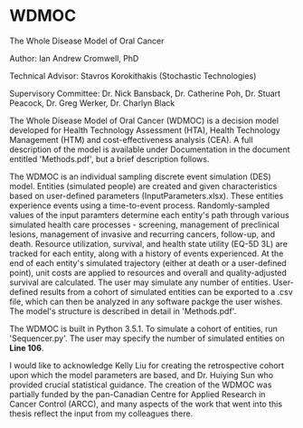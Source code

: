 # WDMOC
The Whole Disease Model of Oral Cancer

Author: Ian Andrew Cromwell, PhD

Technical Advisor: Stavros Korokithakis (Stochastic Technologies)

Supervisory Committee: Dr. Nick Bansback, Dr. Catherine Poh, Dr. Stuart Peacock, Dr. Greg Werker, Dr. Charlyn Black

The Whole Disease Model of Oral Cancer (WDMOC) is a decision model developed for Health Technology Assessment (HTA), Health Technology Management (HTM) and cost-effectiveness analysis (CEA). A full description of the model is available under Documentation in the document entitled 'Methods.pdf', but a brief description follows.

The WDMOC is an individual sampling discrete event simulation (DES) model. Entities (simulated people) are created and given characteristics based on user-defined parameters (InputParameters.xlsx). These entities experience events using a time-to-event process. Randomly-sampled values of the input paramters determine each entity's path through various simulated health care processes - screening, management of preclinical lesions, management of invasive and recurring cancers, follow-up, and death. Resource utilization, survival, and health state utility (EQ-5D 3L) are tracked for each entity, along with a history of events experienced. At the end of each entity's simulated trajectory (either at death or a user-defined point), unit costs are applied to resources and overall and quality-adjusted survival are calculated. The user may simulate any number of entities. User-defined results from a cohort of simulated entities can be exported to a .csv file, which can then be analyzed in any software packge the user wishes. The model's structure is described in detail in 'Methods.pdf'.

The WDMOC is built in Python 3.5.1. To simulate a cohort of entities, run 'Sequencer.py'. The user may specify the number of simulated entities on **Line 106**.

I would like to acknowledge Kelly Liu for creating the retrospective cohort upon which the model parameters are based, and Dr. Huiying Sun who provided crucial statistical guidance. The creation of the WDMOC was partially funded by the pan-Canadian Centre for Applied Research in Cancer Control (ARCC), and many aspects of the work that went into this thesis reflect the input from my colleagues there.
